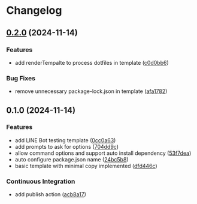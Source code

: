 # Changelog

## [0.2.0](https://github.com/StarPortal/create-js-workshop/compare/v0.1.0...v0.2.0) (2024-11-14)


### Features

* add renderTempalte to process dotfiles in template ([c0d0bb6](https://github.com/StarPortal/create-js-workshop/commit/c0d0bb6ed737e24a4124e9706a13b5dbd49dd403))


### Bug Fixes

* remove unnecessary package-lock.json in template ([afa1782](https://github.com/StarPortal/create-js-workshop/commit/afa1782d30a6453254b6b9827eded0e7ef8b82cf))

## 0.1.0 (2024-11-14)


### Features

* add LINE Bot testing template ([0cc0a63](https://github.com/StarPortal/create-js-workshop/commit/0cc0a6379886ead9d4ac7c67e634908d54efc7f3))
* add prompts to ask for options ([704dd9c](https://github.com/StarPortal/create-js-workshop/commit/704dd9c8334273d55b2c2a47f91a2614d01f72da))
* allow command options and support auto install dependency ([53f7dea](https://github.com/StarPortal/create-js-workshop/commit/53f7deae4d30f19f37204a6b74b31dff0282273c))
* auto configure package.json name ([24bc5b8](https://github.com/StarPortal/create-js-workshop/commit/24bc5b8f1dbc6ef45f2cf1594319a49b4208ab3b))
* basic template with minimal copy implemented ([dfd446c](https://github.com/StarPortal/create-js-workshop/commit/dfd446c088cbb62551b7562a2aff1e7895e6a29e))


### Continuous Integration

* add publish action ([acb8a17](https://github.com/StarPortal/create-js-workshop/commit/acb8a1707adf418a6b9b8aadf0db084dd9923dc1))
